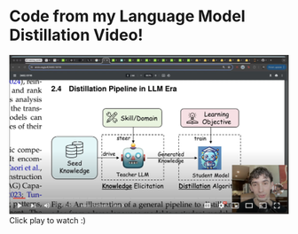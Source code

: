 # Code from my Language Model Distillation Video!

[![vid_screenshot.png](vid_screenshot.png)]()
Click play to watch :)

